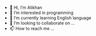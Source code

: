 - 👋 Hi, I’m Alikhan
- 👀 I’m interested in programming
- 🌱 I’m currently learning  English language
- 💞️ I’m looking to collaborate on ...
- 📫 How to reach me ...



